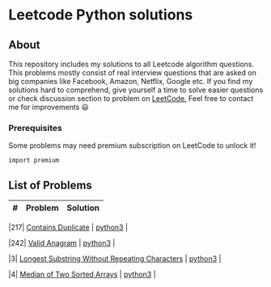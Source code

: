 # Leetcode Python solutions

## About

This repository includes my solutions to all Leetcode algorithm questions. This problems mostly consist of real interview questions that are asked on big companies like Facebook, Amazon, Netflix, Google etc. If you find my solutions hard to comprehend, give yourself a time to solve easier questions or check discussion section to problem on [LeetCode.](https://leetcode.com/) Feel free to contact me for improvements :smiley:

### Prerequisites

Some problems may need premium subscription on LeetCode to unlock it!

```
import premium
```

## List of Problems

| #    | Problem                                                                                                                                                         | Solution                                                                               |
| ---- | --------------------------------------------------------------------------------------------------------------------------------------------------------------- | -------------------------------------------------------------------------------------- |

|217| [Contains Duplicate](https://leetcode.com/problems/contains-duplicate/) | [python3](https://github.com/kapforty/leetcode/blob/main/python3/217.py) |

|242| [Valid Anagram](https://leetcode.com/problems/valid-anagram/) | [python3](https://github.com/kapforty/leetcode/blob/main/python3/242.py) |

|3| [Longest Substring Without Repeating Characters](https://leetcode.com/problems/longest-substring-without-repeating-characters) | [python3](https://github.com/cnkyrpsgl/leetcode/blob/master/solutions/python3/3.py) |

|4| [Median of Two Sorted Arrays](https://leetcode.com/problems/median-of-two-sorted-arrays) | [python3](https://github.com/cnkyrpsgl/leetcode/blob/master/solutions/python3/4.py) |
